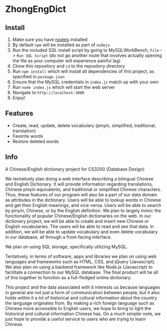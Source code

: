 # ZhongEngDict

## Install
1. Make sure you have [nodejs](https://nodejs.org/en/) installed
2. By default `npm` will be installed as part of `nodejs`
3. Run the included SQL install script by going to MySQLWorkBench, `File` -> `Run SQL Script` (do not go another route that involves actually opening the file as your computer will experience painful lag)
4. Clone this repository and `cd` to the repository directory
5. Run `npm install` which will install all dependencies of this project, as specified in `package.json`
6. Ensure that the MySQL credentials in `index.js` match up with your own
6. Run `node index.js` which will start the web server
7. Navigate to `http://localhost:3000`
8. Enjoy!

## Features
* Create, read, update, delete vocabulary (pinyin, simplified, traditional, translation)
* Favorite words
* Restore deleted words

## Info
A Chinese/English dictionary project for CS3200 (Database Design)

We tentatively plan doing a web interface describing a bilingual Chinese and English Dictionary. It will provide information regarding translations, Chinese pinyin equivalents, and traditional or simplified Chinese characters. Thus, these features of our program will also be a part of our data domain as attributes in the dictionary. Users will be able to lookup words in Chinese and get their English meanings, and vice-versa. Users will be able to search by pinyin, Chinese, or by the English definition. We plan to largely mimic the functionality of popular Chinese/English dictionaries on the web. In our dictionary project, we will be able to create and insert new Chinese or English vocabularies. The users will be able to read and see that data. In addition, we will be able to update vocabulary and even delete vocabulary in our database, all through a front-facing interface.

We plan on using SQL storage, specifically utilizing MySQL.

Tentatively, in terms of software, apps and libraries we plan on using web languages and frameworks such as HTML, CSS, and jQuery (Javascript). We also plan on using a backend framework like Node.js (Javascript) to facilitate a connection to our MySQL database. The final product will tie all of this together to function as a full-fledged online dictionary.

This project and the data associated with it interests us because languages in general are not just a form of communication between people, but it also holds within it a lot of historical and cultural information about the country the language originates from. By making a rich foreign language such as Chinese more accessible to English users, we hope to bring to light the historical and cultural information Chinese has. On a much simpler note, we just hope to provide a useful service to users who are trying to learn Chinese. 
